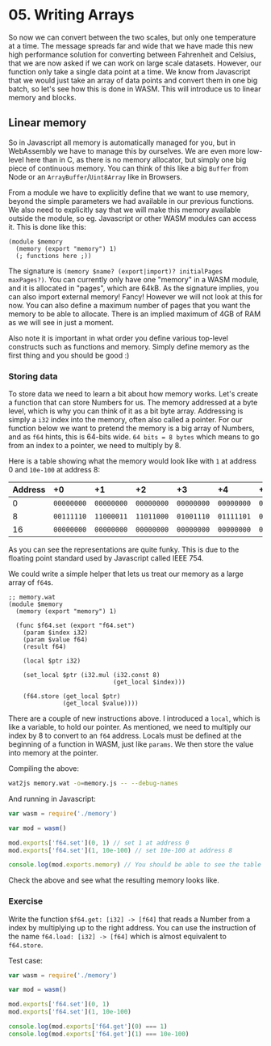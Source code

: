 # 05. Writing Arrays

So now we can convert between the two scales, but only one temperature at a
time. The message spreads far and wide that we have made this new high
performance solution for converting between Fahrenheit and Celsius, that we are
now asked if we can work on large scale datasets. However, our function only
take a single data point at a time. We know from Javascript that we would just
take an array of data points and convert them in one big batch, so let's see
how this is done in WASM. This will introduce us to linear memory and blocks.

## Linear memory

So in Javascript all memory is automatically managed for you, but in WebAssembly
we have to manage this by ourselves. We are even more low-level here than in C,
as there is no memory allocator, but simply one big piece of continuous memory.
You can think of this like a big `Buffer` from Node or an
`ArrayBuffer`/`Uint8Array` like in Browsers.

From a module we have to explicitly define that we want to use memory,
beyond the simple parameters we had available in our previous functions. We
also need to explicitly say that we will make this memory available outside the
module, so eg. Javascript or other WASM modules can access it.
This is done like this:

```webassembly
(module $memory
  (memory (export "memory") 1)
  (; functions here ;))
```

The signature is `(memory $name? (export|import)? initialPages maxPages?)`.
You can currently only have one "memory" in a WASM module, and it is allocated
in "pages", which are 64kB. As the signature implies, you can also import
external memory! Fancy! However we will not look at this for now. You can also
define a maximum number of pages that you want the memory to be able to
allocate. There is an implied maximum of 4GB of RAM as we will see in just a
moment.

Also note it is important in what order you define various top-level constructs
such as functions and memory. Simply define memory as the first thing and you
should be good :)

### Storing data

To store data we need to learn a bit about how memory works. Let's create a
function that can store Numbers for us. The memory addressed at a byte level,
which is why you can think of it as a bit byte array. Addressing is simply a
`i32` index into the memory, often also called a pointer. For our function
below we want to pretend the memory is a big array of Numbers, and as `f64`
hints, this is 64-bits wide. `64 bits = 8 bytes` which means to go from an
index to a pointer, we need to multiply by 8.

Here is a table showing what the memory would look like with `1` at address 0
and `10e-100` at address 8:

| Address | +0         | +1         | +2         | +3         | +4         | +5         | +6         | +7         |
|:--------|:-----------|:-----------|:-----------|:-----------|:-----------|:-----------|:-----------|:-----------|
| 0       | `00000000` | `00000000` | `00000000` | `00000000` | `00000000` | `00000000` | `11110000` | `00111111` |
| 8       | `00111110` | `11000011` | `11011000` | `01001110` | `01111101` | `01111111` | `01100001` | `00101011` |
| 16      | `00000000` | `00000000` | `00000000` | `00000000` | `00000000` | `00000000` | `00000000` | ...        |


As you can see the representations are quite funky. This is due to the floating
point standard used by Javascript called IEEE 754.

We could write a simple helper that lets us treat our memory as a large array
of `f64`s.

```webassembly
;; memory.wat
(module $memory
  (memory (export "memory") 1)

  (func $f64.set (export "f64.set")
    (param $index i32)
    (param $value f64)
    (result f64)

    (local $ptr i32)

    (set_local $ptr (i32.mul (i32.const 8)
                             (get_local $index)))

    (f64.store (get_local $ptr)
               (get_local $value))))
```

There are a couple of new instructions above. I introduced a `local`, which is
like a variable, to hold our pointer. As mentioned, we need to multiply our
index by 8 to convert to an `f64` address. Locals must be defined at the
beginning of a function in WASM, just like `params`. We then store the value
into memory at the pointer.

Compiling the above:

```sh
wat2js memory.wat -o=memory.js -- --debug-names
```

And running in Javascript:

```js
var wasm = require('./memory')

var mod = wasm()

mod.exports['f64.set'](0, 1) // set 1 at address 0
mod.exports['f64.set'](1, 10e-100) // set 10e-100 at address 8

console.log(mod.exports.memory) // You should be able to see the table above
```

Check the above and see what the resulting memory looks like.

### Exercise

Write the function `$f64.get: [i32] -> [f64]` that reads a Number from a index
by multiplying up to the right address. You can use the instruction of the name
`f64.load: [i32] -> [f64]` which is almost equivalent to `f64.store`.

Test case:

```js
var wasm = require('./memory')

var mod = wasm()

mod.exports['f64.set'](0, 1)
mod.exports['f64.set'](1, 10e-100)

console.log(mod.exports['f64.get'](0) === 1)
console.log(mod.exports['f64.get'](1) === 10e-100)
```
